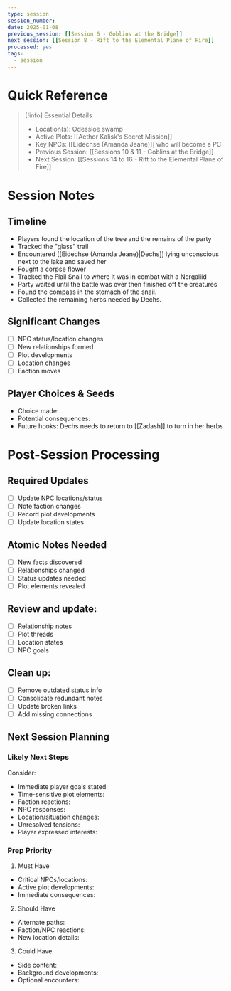 ```yaml
---
type: session
session_number: 
date: 2025-01-08
previous_session: [[Session 6 - Goblins at the Bridge]]
next_session: [[Session 8 - Rift to the Elemental Plane of Fire]]
processed: yes
tags:
  - session
---
```

# Quick Reference
> [!info] Essential Details
> - Location(s): Odessloe swamp
> - Active Plots: [[Aethor Kalisk's Secret Mission]]
> - Key NPCs: [[Eidechse (Amanda Jeane)]] who will become a PC
> - Previous Session: [[Sessions 10 & 11 - Goblins at the Bridge]]
> - Next Session: [[Sessions 14 to 16 - Rift to the Elemental Plane of Fire]]

# Session Notes
## Timeline
- Players found the location of the tree and the remains of the party
- Tracked the "glass" trail
- Encountered [[Eidechse (Amanda Jeane)|Dechs]] lying unconscious next to the lake and saved her
- Fought a corpse flower
- Tracked the Flail Snail to where it was in combat with a Nergaliid
- Party waited until the battle was over then finished off the creatures
- Found the compass in the stomach of the snail.
- Collected the remaining herbs needed by Dechs.

## Significant Changes
- [ ] NPC status/location changes
- [ ] New relationships formed
- [ ] Plot developments
- [ ] Location changes
- [ ] Faction moves

## Player Choices & Seeds
- Choice made:
- Potential consequences:
- Future hooks: Dechs needs to return to [[Zadash]] to turn in her herbs 

# Post-Session Processing
## Required Updates
- [ ] Update NPC locations/status
- [ ] Note faction changes
- [ ] Record plot developments
- [ ] Update location states

## Atomic Notes Needed
- [ ] New facts discovered
- [ ] Relationships changed
- [ ] Status updates needed
- [ ] Plot elements revealed

## Review and update:
- [ ] Relationship notes
- [ ] Plot threads
- [ ] Location states
- [ ] NPC goals

## Clean up:
- [ ] Remove outdated status info
- [ ] Consolidate redundant notes
- [ ] Update broken links
- [ ] Add missing connections

## Next Session Planning
### Likely Next Steps
Consider:
- Immediate player goals stated:
- Time-sensitive plot elements:
- Faction reactions:
- NPC responses:
- Location/situation changes:
- Unresolved tensions:
- Player expressed interests:

### Prep Priority
1. Must Have
  - Critical NPCs/locations:
  - Active plot developments:
  - Immediate consequences:

2. Should Have
  - Alternate paths:
  - Faction/NPC reactions:
  - New location details:

3. Could Have
  - Side content:
  - Background developments:
  - Optional encounters: